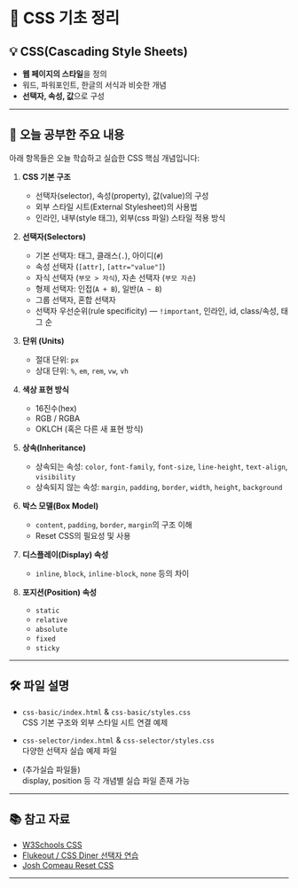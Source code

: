 # 📘 CSS 기초 정리

## 💡 CSS(Cascading Style Sheets)

- **웹 페이지의 스타일**을 정의
- 워드, 파워포인트, 한글의 서식과 비슷한 개념
- **선택자, 속성, 값**으로 구성

---

## 📘 오늘 공부한 주요 내용

아래 항목들은 오늘 학습하고 실습한 CSS 핵심 개념입니다:

1. **CSS 기본 구조**

   - 선택자(selector), 속성(property), 값(value)의 구성
   - 외부 스타일 시트(External Stylesheet)의 사용법
   - 인라인, 내부(style 태그), 외부(css 파일) 스타일 적용 방식

2. **선택자(Selectors)**

   - 기본 선택자: 태그, 클래스(`.`), 아이디(`#`)
   - 속성 선택자 (`[attr]`, `[attr="value"]`)
   - 자식 선택자 (`부모 > 자식`), 자손 선택자 (`부모 자손`)
   - 형제 선택자: 인접(`A + B`), 일반(`A ~ B`)
   - 그룹 선택자, 혼합 선택자
   - 선택자 우선순위(rule specificity) — `!important`, 인라인, id, class/속성, 태그 순

3. **단위 (Units)**

   - 절대 단위: `px`
   - 상대 단위: `%`, `em`, `rem`, `vw`, `vh`

4. **색상 표현 방식**

   - 16진수(hex)
   - RGB / RGBA
   - OKLCH (혹은 다른 새 표현 방식)

5. **상속(Inheritance)**

   - 상속되는 속성: `color`, `font-family`, `font-size`, `line-height`, `text-align`, `visibility`
   - 상속되지 않는 속성: `margin`, `padding`, `border`, `width`, `height`, `background`

6. **박스 모델(Box Model)**

   - `content`, `padding`, `border`, `margin`의 구조 이해
   - Reset CSS의 필요성 및 사용

7. **디스플레이(Display) 속성**

   - `inline`, `block`, `inline-block`, `none` 등의 차이

8. **포지션(Position) 속성**
   - `static`
   - `relative`
   - `absolute`
   - `fixed`
   - `sticky`

---

## 🛠 파일 설명

- `css-basic/index.html` & `css-basic/styles.css`  
  CSS 기본 구조와 외부 스타일 시트 연결 예제

- `css-selector/index.html` & `css-selector/styles.css`  
  다양한 선택자 실습 예제 파일

- (추가실습 파일들)  
  display, position 등 각 개념별 실습 파일 존재 가능

---

## 📚 참고 자료

- [W3Schools CSS](https://www.w3schools.com/css/)
- [Flukeout / CSS Diner 선택자 연습](https://flukeout.github.io/)
- [Josh Comeau Reset CSS](https://www.joshwcomeau.com/css/custom-css-reset/)

---
